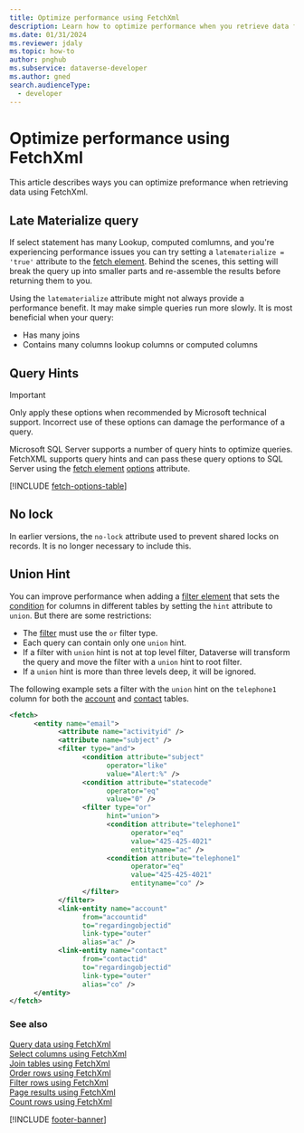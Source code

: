 ```yaml
---
title: Optimize performance using FetchXml
description: Learn how to optimize performance when you retrieve data from Microsoft Dataverse using FetchXml.
ms.date: 01/31/2024
ms.reviewer: jdaly
ms.topic: how-to
author: pnghub
ms.subservice: dataverse-developer
ms.author: gned
search.audienceType: 
  - developer
---
```

# Optimize performance using FetchXml

This article describes ways you can optimize preformance when retrieving data using FetchXml.

## Late Materialize query

If select statement has many Lookup, computed comlumns, and you're experiencing performance issues you can try setting a `latematerialize = 'true'` attribute to the [fetch element](reference/fetch.md). Behind the scenes, this setting will break the query up into smaller parts and re-assemble the results before returning them to you.

Using the `latematerialize` attribute might not always provide a performance benefit. It may make simple queries run more slowly. It is most beneficial when your query:

- Has many joins
- Contains many columns lookup columns or computed columns 

## Query Hints

> [!IMPORTANT]
> Only apply these options when recommended by Microsoft technical support. Incorrect use of these options can damage the performance of a query.

Microsoft SQL Server supports a number of query hints to optimize queries. FetchXML
supports query hints and can pass these query options to SQL Server using the [fetch element](reference/fetch.md) [options](reference/fetch.md#options) attribute.

[!INCLUDE [fetch-options-table](reference/includes/fetch-options-table.md)]


## No lock

In earlier versions, the `no-lock` attribute used to prevent shared locks on records. It is no longer necessary to include this.


## Union Hint

You can improve performance when adding a [filter element](reference/filter.md) that sets the [condition](reference/condition.md) for columns in different tables by setting the `hint` attribute to `union`. But there are some restrictions:

- The [filter](reference/filter.md) must use the `or` filter type.
- Each query can contain only one `union` hint.
- If a filter with `union` hint is not at top level filter, Dataverse will transform the query and move the filter with a `union` hint to root filter.
- If a `union` hint is more than three levels deep, it will be ignored.

The following example sets a filter with the `union` hint on the `telephone1` column for both the [account](../reference/entities/account.md) and [contact](../reference/entities/contact.md) tables.

```xml
<fetch>
      <entity name="email">
            <attribute name="activityid" />
            <attribute name="subject" />
            <filter type="and">
                  <condition attribute="subject"
                        operator="like"
                        value="Alert:%" />
                  <condition attribute="statecode"
                        operator="eq"
                        value="0" />
                  <filter type="or"
                        hint="union">
                        <condition attribute="telephone1"
                              operator="eq"
                              value="425-425-4021"
                              entityname="ac" />
                        <condition attribute="telephone1"
                              operator="eq"
                              value="425-425-4021"
                              entityname="co" />
                  </filter>
            </filter>
            <link-entity name="account"
                  from="accountid"
                  to="regardingobjectid"
                  link-type="outer"
                  alias="ac" />
            <link-entity name="contact"
                  from="contactid"
                  to="regardingobjectid"
                  link-type="outer"
                  alias="co" />
      </entity>
</fetch>
```

<!-- TODO: Include other sections for more performance optimization capabilities and best practices. -->



### See also

[Query data using FetchXml](overview.md)  
[Select columns using FetchXml](select-columns.md)  
[Join tables using FetchXml](join-tables.md)  
[Order rows using FetchXml](order-rows.md)  
[Filter rows using FetchXml](filter-rows.md)  
[Page results using FetchXml](page-results.md)  
[Count rows using FetchXml](count-rows.md)

[!INCLUDE [footer-banner](../../../includes/footer-banner.md)]
